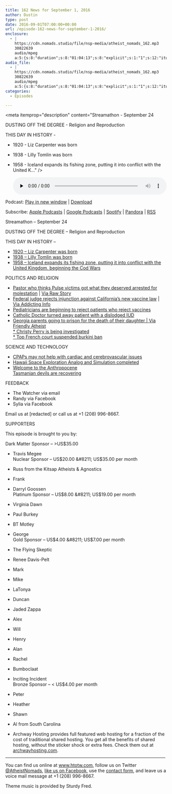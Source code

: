 ```yaml
---
title: 162 News for September 1, 2016
author: Dustin
type: post
date: 2016-09-01T07:00:00+00:00
url: /episode-162-news-for-september-1-2016/
enclosure:
  - |
    https://cdn.nomads.studio/file/nsp-media/atheist_nomads_162.mp3
    30822639
    audio/mpeg
    a:5:{s:8:"duration";s:8:"01:04:13";s:8:"explicit";s:1:"1";s:12:"itunes_image";s:76:"https://cdn.nomads.studio/file/nsp-media/itunes-cover-1400x1400.jpg";s:13:"episode_title";s:26:"News for September 1, 2016";s:10:"episode_no";s:3:"162";}
audio_file:
  - |
    https://cdn.nomads.studio/file/nsp-media/atheist_nomads_162.mp3
    30822639
    audio/mpeg
    a:5:{s:8:"duration";s:8:"01:04:13";s:8:"explicit";s:1:"1";s:12:"itunes_image";s:76:"https://cdn.nomads.studio/file/nsp-media/itunes-cover-1400x1400.jpg";s:13:"episode_title";s:26:"News for September 1, 2016";s:10:"episode_no";s:3:"162";}
categories:
  - Episodes

---
```

<div itemscope itemtype="http://schema.org/AudioObject">
  <meta itemprop="name" content="162 News for September 1, 2016" />
  
  <meta itemprop="uploadDate" content="2016-09-01T01:00:00-06:00" />
  
  <meta itemprop="encodingFormat" content="audio/mpeg" />
  
  <meta itemprop="description" content="Streamathon - September 24

DUSTING OFF THE DEGREE - Religion and Reproduction

THIS DAY IN HISTORY -
* 1920 - Liz Carpenter was born
* 1938 - Lilly Tomlin was born
* 1958 - Iceland expands its fishing zone, putting it into conflict with the United K..." />
  
  <meta itemprop="contentUrl" content="https://dts.podtrac.com/redirect.mp3/cdn.nomads.studio/file/nsp-media/atheist_nomads_162.mp3" />
  
  <meta itemprop="contentSize" content="29.4" />
  </p> 
  
  <div class="powerpress_player" id="powerpress_player_8424">
    <audio class="wp-audio-shortcode" id="audio-5066-168" preload="none" style="width: 100%;" controls="controls"><source type="audio/mpeg" src="https://dts.podtrac.com/redirect.mp3/cdn.nomads.studio/file/nsp-media/atheist_nomads_162.mp3?_=168" /><a href="https://dts.podtrac.com/redirect.mp3/cdn.nomads.studio/file/nsp-media/atheist_nomads_162.mp3">https://dts.podtrac.com/redirect.mp3/cdn.nomads.studio/file/nsp-media/atheist_nomads_162.mp3</a></audio>
  </div>
</div>

<p class="powerpress_links powerpress_links_mp3">
  Podcast: <a href="https://dts.podtrac.com/redirect.mp3/cdn.nomads.studio/file/nsp-media/atheist_nomads_162.mp3" class="powerpress_link_pinw" target="_blank" title="Play in new window" onclick="return powerpress_pinw('https://htotw.com/?powerpress_pinw=5066-podcast');" rel="nofollow">Play in new window</a> | <a href="https://dts.podtrac.com/redirect.mp3/cdn.nomads.studio/file/nsp-media/atheist_nomads_162.mp3" class="powerpress_link_d" title="Download" rel="nofollow" download="atheist_nomads_162.mp3">Download</a>
</p>

<p class="powerpress_links powerpress_subscribe_links">
  Subscribe: <a href="https://podcasts.apple.com/us/podcast/humanists-take-on-the-world/id530050098?mt=2&ls=1" class="powerpress_link_subscribe powerpress_link_subscribe_itunes" target="_blank" title="Subscribe on Apple Podcasts" rel="nofollow">Apple Podcasts</a> | <a href="https://www.google.com/podcasts?feed=aHR0cDovL2F0aGVpc3Rub21hZHMubGlic3luLmNvbS9yc3M%3D" class="powerpress_link_subscribe powerpress_link_subscribe_googleplay" target="_blank" title="Subscribe on Google Podcasts" rel="nofollow">Google Podcasts</a> | <a href="https://open.spotify.com/show/3LzK2xZGike6Tc1GEMtMbr?si=LieN9SNuTpq96smuaUsH8A" class="powerpress_link_subscribe powerpress_link_subscribe_spotify" target="_blank" title="Subscribe on Spotify" rel="nofollow">Spotify</a> | <a href="https://www.pandora.com/podcast/atheist-nomads/PC:10122?corr=62071012&part=ug" class="powerpress_link_subscribe powerpress_link_subscribe_pandora" target="_blank" title="Subscribe on Pandora" rel="nofollow">Pandora</a> | <a href="https://htotw.com/feed/podcast/" class="powerpress_link_subscribe powerpress_link_subscribe_rss" target="_blank" title="Subscribe via RSS" rel="nofollow">RSS</a>
</p>

Streamathon &#8211; September 24

DUSTING OFF THE DEGREE &#8211; Religion and Reproduction

THIS DAY IN HISTORY &#8211;  
* <a href="https://en.wikipedia.org/wiki/Liz_Carpenter" target="_blank" rel="noopener">1920 &#8211; Liz Carpenter was born</a>  
* <a href="https://en.wikipedia.org/wiki/Lily_Tomlin" target="_blank" rel="noopener">1938 &#8211; Lilly Tomlin was born</a>  
* <a href="https://en.wikipedia.org/wiki/Cod_Wars" target="_blank" rel="noopener">1958 &#8211; Iceland expands its fishing zone, putting it into conflict with the United Kingdom, beginning the Cod Wars</a>

POLITICS AND RELIGION  
* <a href="http://www.actionnewsjax.com/news/local/controversial-georiga-pastor-political-activist-arrested-on-child-molestation/430266524" target="_blank" rel="noopener">Pastor who thinks Pulse victims got what they deserved arrested for molestation</a> | <a href="http://www.rawstory.com/2016/08/pastor-who-said-pulse-victims-got-what-they-deserved-accused-of-molesting-boy-at-church/" target="_blank" rel="noopener">Via Raw Story</a>  
* <a href="http://www.rawstory.com/2016/08/federal-judge-allows-tighter-vaccination-requirements-in-california-to-stand/" target="_blank" rel="noopener">Federal judge rejects injunction against California’s new vaccine law</a> | <a href="http://www.addictinginfo.org/2016/08/27/federal-judge-tells-anti-vaxxers-go-fck-themselves-upholds-strict-california-vaccination-law/" target="_blank" rel="noopener">Via Addicting Info</a>  
* <a href="http://www.forbes.com/sites/tarahaelle/2016/08/29/as-more-parents-refuse-vaccines-more-doctors-dismiss-them-with-aaps-blessing/#5c991cb92629" target="_blank" rel="noopener">Pediatricians are beginning to reject patients who reject vaccines</a>  
* <a href="https://rewire.news/article/2016/08/23/complaint-citing-catholic-rules-doctor-turns-away-bleeding-woman-dislodged-iud/?utm_content=buffer19665&utm_medium=social&utm_source=twitter.com&utm_campaign=buffer" target="_blank" rel="noopener">Catholic Doctor turned away patient with a dislodged IUD</a>  
* <a href="http://www.ajc.com/news/news/crime-law/gwinnett-man-guilty-of-murdering-his-10-week-old-b/nsNWy/" target="_blank" rel="noopener">Georgia parents going to prison for the death of their daughter | </a><a href="http://www.patheos.com/blogs/friendlyatheist/2016/08/29/two-georgia-parents-let-their-infant-starve-to-death-in-large-part-due-to-their-religious-beliefs/?utm_source=dlvr.it&utm_medium=facebook" target="_blank" rel="noopener">Via Friendly Atheist</a><a href="http://www.ajc.com/news/news/crime-law/gwinnett-man-guilty-of-murdering-his-10-week-old-b/nsNWy/" target="_blank" rel="noopener"><br /> * </a><a href="http://www.ktvb.com/news/politics/idaho-lawmakers-face-investigation-over-affair-allegations/301837180" target="_blank" rel="noopener">Christy Perry is being investigated</a><a href="http://www.ajc.com/news/news/crime-law/gwinnett-man-guilty-of-murdering-his-10-week-old-b/nsNWy/" target="_blank" rel="noopener"><br /> * </a><a href="http://www.huffingtonpost.com/entry/france-top-court-burkini-ban-suspension_us_57c040a8e4b085c1ff28ebb1" target="_blank" rel="noopener">Top French court suspended burkini ban</a>

SCIENCE AND TECHNOLOGY  
* <a href="http://www.nejm.org/doi/full/10.1056/NEJMoa1606599?query=featured_home&" target="_blank" rel="noopener">CPAPs may not help with cardiac and cerebrovascular issues</a>  
* <a href="http://www.npr.org/sections/thetwo-way/2016/08/29/491794937/mars-mission-crew-emerges-from-yearlong-simulation-in-Hawaii" target="_blank" rel="noopener">Hawaii Space Exploration Analog and Simulation completed</a>  
* <a href="https://www.theguardian.com/environment/2016/aug/29/declare-anthropocene-epoch-experts-urge-geological-congress-human-impact-earth" target="_blank" rel="noopener">Welcome to the Anthropocene</a>  
<a href="http://www.theverge.com/2016/8/30/12718994/tasmanian-devils-evolve-animals-gnarly-face-cancer" target="_blank" rel="noopener">Tasmanian devils are recovering</a>

FEEDBACK  
* The Watcher via email  
* Randy via Facebook  
* Sylia via Facebook

Email us at [redacted] or call us at +1 (208) 996-8667.

SUPPORTERS

This episode is brought to you by:

Dark Matter Sponsor &#8211; >US$35.00  
* Travis Megee  
Nuclear Sponsor &#8211; US$20.00 &#8211; US$35.00 per month  
* Russ from the Kitsap Atheists & Agnostics  
* Frank  
* Darryl Goossen  
Platinum Sponsor &#8211; US$8.00 &#8211; US$19.00 per month  
* Virginia Dawn  
* Paul Burkey  
* BT Motley  
* George  
Gold Sponsor &#8211; US$4.00 &#8211; US$7.00 per month  
* The Flying Skeptic  
* Renee Davis-Pelt  
* Mark  
* Mike  
* LaTonya  
* Duncan  
* Jaded Zappa  
* Alex  
* Will  
* Henry  
* Alan  
* Rachel  
* Bumboclaat  
* Inciting Incident  
Bronze Sponsor &#8211; < US$4.00 per month  
* Peter  
* Heather  
* Shawn  
* Al from South Carolina

* Archway Hosting provides full featured web hosting for a fraction of the cost of traditional shared hosting. You get all the benefits of shared hosting, without the sticker shock or extra fees. Check them out at <a href="http://archwayhosting.com/" target="_blank" rel="noopener">archwayhosting.com</a>.

<hr width="500" />

You can find us online at <a href="https://www.htotw.com/" target="_blank" rel="noopener">www.htotw.com</a>, follow us on Twitter <a href="https://htotw.com/twitter" target="_blank" rel="noopener">@AtheistNomads</a>, <a href="https://htotw.com/facebook" target="_blank" rel="noopener">like us on Facebook</a>, use the [contact form](https://htotw.com/contact), and leave us a voice mail message at +1 (208) 996-8667.

Theme music is provided by Sturdy Fred.